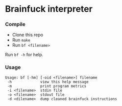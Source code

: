 # Brainfuck interpreter

### Compile

- Clone this repo
- Run `make`
- Run `bf <filename>`

Run `bf -h` for help.

### Usage

```
Usage: bf [-hm] [-oid <filename>] filename
 -h             view this help message
 -m             print program metrics
 -i <filename>  stdin file
 -o <filename>  stdout file
 -d <dilename>  dump cleaned brainfuck instructions
```
